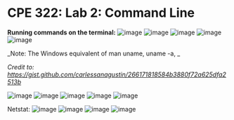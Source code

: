 # CPE 322: Lab 2: Command Line

**Running commands on the terminal:**
![image](https://github.com/user-attachments/assets/c4306cb8-e242-43bc-be56-a07fd86fd453)
![image](https://github.com/user-attachments/assets/b3f7de3d-fd93-45a0-9fa3-53a5827189c7)
![image](https://github.com/user-attachments/assets/d0f1f46b-2424-4dc9-ba74-676262d8723d)
![image](https://github.com/user-attachments/assets/468afd57-df77-4243-adce-ef2717458d06)
![image](https://github.com/user-attachments/assets/33fa39e5-c691-48f0-8c61-6d80cd9544c7)

_Note: The Windows equivalent of man uname, uname -a, _

_Credit to: https://gist.github.com/carlessanagustin/266171818584b3880f72a625dfa2513b_

![image](https://github.com/user-attachments/assets/4cdbe84c-563e-47e1-b060-24ffd134da8c)
![image](https://github.com/user-attachments/assets/e6b55ae0-b9e1-4eef-8d51-0401c4308d1d)
![image](https://github.com/user-attachments/assets/6f56699a-5607-4238-a784-5332a7b2ff12)
![image](https://github.com/user-attachments/assets/64ef5796-e7e5-437a-a2e7-557d90700209)
![image](https://github.com/user-attachments/assets/c1b7cffc-7b5a-4f60-9ed4-4209b87f5a23)

Netstat:
![image](https://github.com/user-attachments/assets/7d91858d-d928-4068-b189-7bcf5614e150)
![image](https://github.com/user-attachments/assets/c268896a-b805-49cd-8bbc-970f25958a55)
![image](https://github.com/user-attachments/assets/b71da89b-550b-4820-bd16-fbb515964d40)
![image](https://github.com/user-attachments/assets/ad3df7e8-b0d0-40fc-8f7f-cb2162dd916b)







